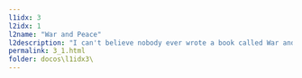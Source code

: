 ```yaml
---
l1idx: 3
l2idx: 1
l2name: "War and Peace"
l2description: "I can't believe nobody ever wrote a book called War and Peace."
permalink: 3_1.html
folder: docos\l1idx3\
---
```

